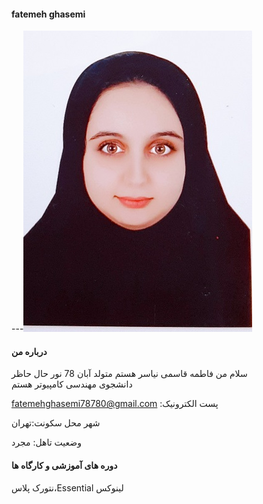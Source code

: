 #### fatemeh ghasemi 
---<img src="pic.jpeg">
#### درباره من 
سلام من فاطمه قاسمی نیاسر هستم متولد آبان 78 نور حال حاظر          
             دانشجوی مهندسی کامپیوتر هستم

fatemehghasemi78780@gmail.com :پست الکترونیک

شهر محل سکونت:تهران 

وضعیت تاهل: مجرد

#### دوره های آموزشی و کارگاه ها

نتورک پلاس،Essential لینوکس

